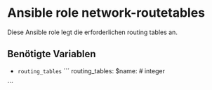 # Ansible role network-routetables

Diese Ansible role legt die erforderlichen routing tables an.

## Benötigte Variablen

- `routing_tables`
´´´
routing_tables:
  $name: # integer

´´´
